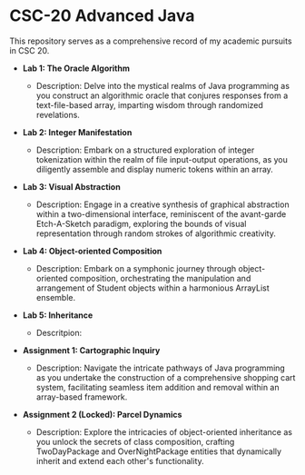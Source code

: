 # CSC-20 Advanced Java

This repository serves as a comprehensive record of my academic pursuits in CSC 20.

- **Lab 1: The Oracle Algorithm**
  - Description: Delve into the mystical realms of Java programming as you construct an algorithmic oracle that conjures responses from a text-file-based array, imparting wisdom through randomized revelations.

- **Lab 2: Integer Manifestation**
  - Description: Embark on a structured exploration of integer tokenization within the realm of file input-output operations, as you diligently assemble and display numeric tokens within an array.

- **Lab 3: Visual Abstraction**
  - Description: Engage in a creative synthesis of graphical abstraction within a two-dimensional interface, reminiscent of the avant-garde Etch-A-Sketch paradigm, exploring the bounds of visual representation through random strokes of algorithmic creativity.

- **Lab 4: Object-oriented Composition**
  - Description: Embark on a symphonic journey through object-oriented composition, orchestrating the manipulation and arrangement of Student objects within a harmonious ArrayList ensemble.

- **Lab 5: Inheritance**
  - Descritpion: 

- **Assignment 1: Cartographic Inquiry**
  - Description: Navigate the intricate pathways of Java programming as you undertake the construction of a comprehensive shopping cart system, facilitating seamless item addition and removal within an array-based framework.

- **Assignment 2 (Locked): Parcel Dynamics**
  - Description: Explore the intricacies of object-oriented inheritance as you unlock the secrets of class composition, crafting TwoDayPackage and OverNightPackage entities that dynamically inherit and extend each other's functionality.

